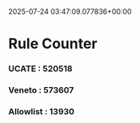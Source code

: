 2025-07-24 03:47:09.077836+00:00
# Rule Counter 
 ### UCATE : 520518

 ### Veneto : 573607

 ### Allowlist : 13930